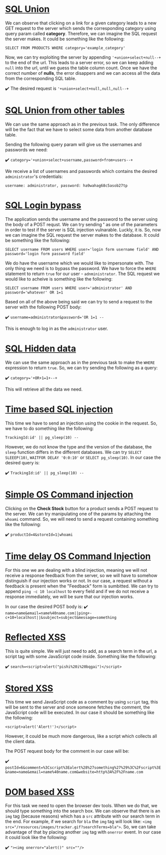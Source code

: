# [SQL Union](https://portswigger.net/web-security/sql-injection/union-attacks/lab-determine-number-of-columns)

We can observe that clicking on a link for a given category leads to a new GET request to the server which sends the corresponding category using query param called **category**. Therefore, we can imagine the SQL request the server makes. It could be something like the following:

``SELECT FROM PRODUCTS WHERE category='example_category'``

Now, we can try exploiting the server by appending  ``'+union+select+null--+`` to the end of the url. This leads to a server error, so we can keep adding ``null`` into the url, until we guess the table column count. Once we have the correct number of **nulls**, the error disappers and we can access all the data from the corresponding SQL table.

:heavy_check_mark: The desired request is ``'+union+select+null,null,null--+``

# [SQL Union from other tables](https://portswigger.net/web-security/sql-injection/union-attacks/lab-retrieve-data-from-other-tables)

We can use the same approach as in the previous task. The only difference will be the fact that we have to select some data from another database table.

Sending the following query param will give us the usernames and passwords we need:

:heavy_check_mark: ``category='+union+select+username,password+from+users--+``

We receive a list of usernames and passwords which contains the desired ``administrator``'s credentials:

``
username: administrator,
password: ha9wahag68c5asob27tp
``

# [SQL Login bypass](https://portswigger.net/web-security/sql-injection/lab-login-bypass)

The application sends the username and the password to the server using the body of a POST requst. We can try sending **'** as one of the parameters in order to test if the server is SQL injection vulnarable. Luckly, it is. So, now we can imagine the SQL request the server makes to the database. It could be something like the following:

``SELECT username FROM users WHERE user='login form username field' AND password='login form password field'``

We do have the username which we would like to impersonate with. The only thing we need is to bypass the password. We have to force the ``WHERE`` statement to return ``true`` for our user - ``adnministrator``. The SQL request we would like to acheive is something like the following:

``SELECT username FROM users WHERE user='administrator' AND password='whatever' OR 1=1``

Based on all of the above being said we can try to send a request to the server with the following POST body:

:heavy_check_mark: ``username=administrator&password='OR 1=1 -- ``

This is enough to log in as the ``administrator`` user.

# [SQL Hidden data](https://portswigger.net/web-security/sql-injection/lab-retrieve-hidden-data)

We can use the same approach as in the previous task to make the ``WHERE`` expression to return ``true``. So, we can try sending the following as a query:

:heavy_check_mark: ``category='+OR+1=1+--+``

This will retrieve all the data we need.

# [Time based SQL injection](https://portswigger.net/web-security/sql-injection/blind/lab-time-delays)

This time we have to send an injection using the cookie in the request. So, we have to do something like the following:

``TrackingId:id' || pg_sleep(10) -- ``

However, we do not know the type and the version of the database, the ``sleep`` function differs in the different databases. We can try ``SELECT SLEEEP(10)``, ``WAITFOR DELAY '0:0:10'`` or ``SELECT pg_sleep(10)``. In our case the desired query is:

:heavy_check_mark: ``TrackingId:id' || pg_sleep(10) -- ``

# [Simple OS Command injection](https://portswigger.net/web-security/os-command-injection/lab-simple)

Clicking on the **Check Stock** button for a product sends a POST request to the server. We can try manipulating one of the params by attaching the ``whoami`` command. So, we will need to send a request containing something like the following:

:heavy_check_mark: ``productId=4&storeId=1|whoami``

# [Time delay OS Command Injection](https://portswigger.net/web-security/os-command-injection/lab-blind-time-delays)

For this one we are dealing with a blind injection, meaning we will not receive a response feedback from the server, so we will have to somehow distinguish if our injection works or not. In our case, a request without a feedback is present when the "Feedback" form is sumbitted. We can try to append ``ping -c 10 localhost`` to every field and if we do not receive a response immediately, we will be sure that our injection works.

In our case the desired POST body is:
:heavy_check_mark: ``name=name&email=name%40name.com||ping+-c+10+localhost||&subject=subject&message=something``

# [Reflected XSS](https://portswigger.net/web-security/cross-site-scripting/reflected/lab-html-context-nothing-encoded)

This is quite simple. We will just need to add, as a search term in the url, a script tag with some JavaScript code inside. Something like the following:

:heavy_check_mark: ``search=<script>alert("pishi%20i%20bqgai")</script>``

# [Stored XSS](https://portswigger.net/web-security/cross-site-scripting/stored/lab-html-context-nothing-encoded)

This time we send JavaScript code as a comment by using ``script`` tag, this will be sent to the server and once someone fetches the comment, the JavaScript code will be executed. In our case it should be something like the following:

``<script>alert('Alert!')</script>``

However, it could be much more dangerous, like a script which collects all the client data.

The POST request body for the comment in our case will be:

:heavy_check_mark: ``postId=6&comment=%3Cscript%3Ealert%28%27something%27%29%3C%2Fscript%3E&name=name&email=name%40name.com&website=http%3A%2F%2Fname.com``

# [DOM based XSS](https://portswigger.net/web-security/cross-site-scripting/dom-based/lab-document-write-sink)

For this task we need to open the browser dev tools. When we do that, we should type something into the search box. We can observe that there is an ``img`` tag (because reasons) which has a ``src`` attribute with our search term in the end. For example, if we search for ``bla`` the ``img`` tag will look like: ``<img src="/resources/images/tracker.gif?searchTerms=bla">``. So, we can take advantage of that by placing another ``img`` tag with ``onerror`` event. In our case it could look like the following:

:heavy_check_mark: ``"><img onerror="alert()" src=""/>``
